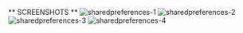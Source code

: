 ** SCREENSHOTS **
![sharedpreferences-1](https://user-images.githubusercontent.com/29502126/46659461-d4620b80-cb69-11e8-9cf0-e7c7d0e50023.png)
![sharedpreferences-2](https://user-images.githubusercontent.com/29502126/46659471-d88e2900-cb69-11e8-9a93-b9c9d192afe6.png)
![sharedpreferences-3](https://user-images.githubusercontent.com/29502126/46659484-dd52dd00-cb69-11e8-946f-65d37e38baaa.png)
![sharedpreferences-4](https://user-images.githubusercontent.com/29502126/46659496-e2179100-cb69-11e8-8130-a9e9750b1742.png)
